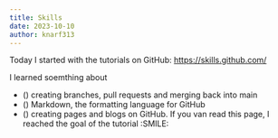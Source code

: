 ```yaml
---
title: Skills
date: 2023-10-10
author: knarf313
---
```

Today I started with the tutorials on GitHub: https://skills.github.com/

I learned soemthing about
- () creating branches, pull requests and merging back into main
- () Markdown, the formatting language for GitHub
- () creating pages and blogs on GitHub. If you van read this page, I reached the goal of the tutorial :SMILE:
